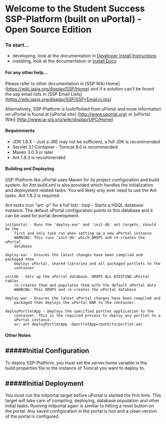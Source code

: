 <!--

    Licensed to Apereo under one or more contributor license
    agreements. See the NOTICE file distributed with this work
    for additional information regarding copyright ownership.
    Apereo licenses this file to you under the Apache License,
    Version 2.0 (the "License"); you may not use this file
    except in compliance with the License.  You may obtain a
    copy of the License at the following location:

      http://www.apache.org/licenses/LICENSE-2.0

    Unless required by applicable law or agreed to in writing,
    software distributed under the License is distributed on an
    "AS IS" BASIS, WITHOUT WARRANTIES OR CONDITIONS OF ANY
    KIND, either express or implied.  See the License for the
    specific language governing permissions and limitations
    under the License.

-->

# Welcome to the Student Success SSP-Platform (built on uPortal) - Open Source Edition  

### To start...  
 *  developing, look at the documentation in [Developer Install Instructions](https://wiki.jasig.org/display/SSP/SSP+Developer+Installation+Instructions)  
 *  installing, look at the documentation in [Install Docs](https://wiki.jasig.org/display/SSP/SSP+Installation+Documents)  
 
#### For any other help...
Please refer to other documentation in [SSP Wiki Home] (https://wiki.jasig.org/display/SSP/Home) 
and if a solution can't be found the ssp email lists in [SSP Email Lists] (https://wiki.jasig.org/display/SSP/SSP+Email+Lists)

Alternatively, SSP-Platform is built/forked from uPortal and more information on uPortal is found at [uPortal site] (http://www.uportal.org) or [uPortal Wiki] (http://www.ja-sig.org/wiki/display/UPC/Home)


#### Requirements                                                                
*  JDK 1.8.X - Just a JRE may not be sufficient, a full JDK is recommended
*  Servlet 3.1 Container - Tomcat 8.0 is recommended
*  Maven 3.0.3  or later
*  Ant 1.8.2 is recommended
    
    
#### Building and Deploying                                                       
SSP-Platform like uPortal uses Maven for its project configuration and build system. An Ant
build.xml is also provided which handles the initialization and deployment
related tasks. You will likely only ever need to use the Ant tasks. Ant 1.8.2 is required.

Ant tasks (run "ant -p" for a full list) :
    hsql - Starts a HSQL database instance. The default uPortal configuration
        points to this database and it can be used for portal development.

    initportal - Runs the 'deploy-ear' and 'init-db' ant targets, should be the
        first and only task run when setting up a new uPortal instance
        WARNING: This runs 'init-db' which DROPS and re-creates the uPortal
        database
    
    deploy-ear - Ensures the latest changes have been compiled and packaged then
        deploys uPortal, shared libraries and all packaged portlets to the
        container
   
    initdb - Sets up the uPortal database. DROPS ALL EXISTING uPortal tables
        re-creates them and populates them with the default uPortal data
        WARNING: This DROPS and re-creates the uPortal database
    
    deploy-war - Ensures the latest uPortal changes have been compiled and
        packaged then deploys the uPortal WAR to the container.
    
    deployPortletApp - Deploys the specified portlet application to the
        container. This is the required process to deploy any portlet to a
        uPortal instance.
        ex: ant deployPortletApp -DportletApp=/path/to/portlet.war
    

#### Other Notes                                                                 

#####Initial Configuration
----------------------------------------
To deploy SSP-Platform, you must set the server.home variable in the
build.properties file to the instance of Tomcat you want to deploy to.


#####Initial Deployment
----------------------------------------
You must run the initportal target before uPortal is started the first time.
This target will take care of compiling, deploying, database population and
other initial tasks. Running initportal again is similiar to hitting a reset
button on the portal. Any saved configuration in the portal is lost and a clean
version of the portal is configured.

